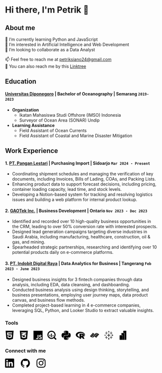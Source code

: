 # Hi there, I'm Petrik 👋
## About me
🌱 I’m currently learning Python and JavaScript   
👀 I’m interested in Artificial Intelligence and Web Development   
👯 I’m looking to collaborate as a Data Analyst   
>
📫 Feel free to reach me at [petriksiano24@gmail.com](mailto:petriksiano24.com)    
🐾 You can also reach me by this [Linktree](https://linktr.ee/petriksiano)

## Education
#### [Universitas Diponegoro](https://www.undip.ac.id) | Bachelor of Oceanography | Semarang `2019-2023`
   - **Organization**  
     - Ikatan Mahasiswa Studi Offshore (IMSO) Indonesia  
     - Surveyor of Ocean Area (SONAR) Undip  
   - **Learning Assistance**  
     - Field Assistant of Ocean Currents  
     - Field Assistant of Coastal and Marine Disaster Mitigation

## Work Experience
#### 1. [PT. Pangan Lestari](https://www.panganlestari.co.id/) | Purchasing Import | Sidoarjo `Mar 2024 - Present`
   - Coordinating shipment schedules and managing the verification of key documents, including Invoices, Bills of Lading, COAs, and Packing Lists.
   - Enhancing product data to support forecast decisions, including pricing, container loading capacity, lead time, and stock levels.
   - Developing a Notion-based system for tracking and resolving logistics issues and building a web platform for internal product lookup.

#### 2. [GAOTek Inc.](https://www.gaotek.com) | Business Development | Ontario `Nov 2023 - Dec 2023`
   - Identified and recorded over 10 high-quality business opportunities in the CRM, leading to over 50% conversion rate with interested prospects.
   - Designed lead generation campaigns targeting diverse industries in Saudi Arabia, including manufacturing, healthcare, construction, oil & gas, and mining.
   - Spearheaded strategic partnerships, researching and identifying over 10 potential products daily on e-commerce platforms.

#### 3. [PT. Indobit Digital Raya](https://academy.bitlabs.id) | Data Analytics for Business | Tangerang `Feb 2023 - June 2023` 
   - Designed business insights for 3 fintech companies through data analysis, including EDA, data cleansing, and dashboarding.
   - Conducted business analysis using design thinking, storytelling, and business presentations, employing user journey maps, data product canvas, and business flow methods.
   - Completed project-based learning in 4 e-commerce companies, leveraging SQL, Python, and Looker Studio to extract valuable insights.

### Tools

<img src="./img/html5-02-svgrepo-com.svg" width="30px" title="HTML" style="padding-right:5px"> &nbsp;
<img src="./img/css3-02-svgrepo-com.svg" width="30px" title="CSS" style="padding-right:5px"> &nbsp;
<img src="./img/javascript-fill-svgrepo-com.svg" width="30px" title="JavaScript" style="padding-right:5px"> &nbsp;
<img src="./img/googlebigquery.svg" width="30px" title="Google Bigquery" style="padding-right:5px"> &nbsp;
<img src="./img/python.svg" width="30px" title="Python" style="padding-right:5px"> &nbsp;
<img src="./img/r.svg" width="30px" title="R" style="padding-right:5px"> &nbsp;
<img src="./img/idl.svg" width="30px" title="IDL" style="padding-right:5px"> &nbsp;
<img src="./img/tableau.svg" width="30px" title="Tableau" style="padding-right:5px"> &nbsp;
<img src="./img/powerbi.svg" width="30px" title="Microsoft Power BI" style="padding-right:5px"> &nbsp;


### Connect with me
<a href="https://linkedin.com/in/petriksiano" target="_blank" style="padding-right:10px; text-decoration: none; border: none;"> 
   <img src="./img/linkedin.svg" width="30px" title="LinkedIn" style="border: none; outline: none;">
</a> &nbsp;
<a href="https://github.com/strigoimort" target="_blank" style="padding-right:10px; text-decoration: none; border: none;"> 
   <img src="./img/github.svg" width="30px" title="GitHub" style="border: none; outline: none;">
</a> &nbsp;
<a href="https://instagram.com/petriksiano" target="_blank" style="padding-right:10px; text-decoration: none; border: none;">
   <img src="./img/instagram.svg" width="30px" title="Instagram" style="border: none; outline: none;">
</a> &nbsp;







